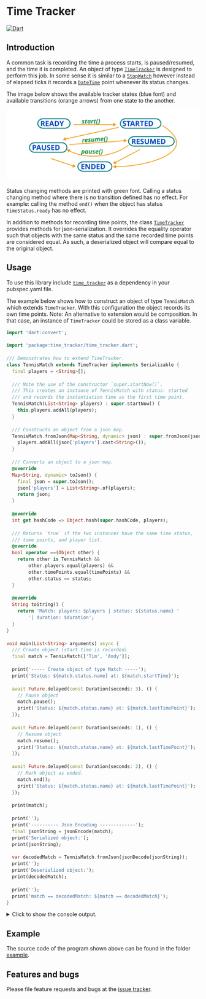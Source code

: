 
# Time Tracker
[![Dart](https://github.com/simphotonics/time_tracker/actions/workflows/dart.yml/badge.svg)](https://github.com/simphotonics/time_tracker/actions/workflows/dart.yml)

## Introduction

A common task is recording the time a process starts, is paused/resumed, and the time it
is completed. An object of type [`TimeTracker`][TimeTracker] is designed to perform this job.
In some sense it is similar to a [`StopWatch`][StopWatch]
however instead of elapsed ticks it records a [`DateTime`][DateTime] point whenever its
status changes.

The image below shows the available tracker states (blue font) and available
transitions (orange arrows) from one state to the another.

![TimeStatus](https://github.com/simphotonics/time_tracker/raw/main/images/time_status.svg?sanitize=true)

Status changing methods are printed with green font. Calling a status changing
method where there is no transition defined has no effect.
For example: calling the method `end()` when the object has status
`TimeStatus.ready` has no effect.

In addition to methods for recording time points,
the class [`TimeTracker`][TimeTracker] provides methods for json-serialization.
It overrides the equality operator such that objects with the
same status and the same recorded time
points are considered equal. As such, a deserialized object will compare equal
to the original object.

## Usage

To use this library include [`time_tracker`][time_tracker]
as a dependency in your pubspec.yaml file.

The example below shows how to construct an object of type `TennisMatch` which
extends `TimeTracker`. With this configuration the object records its own time
points. Note: An alternative to extension would be composition. In that case,
an instance of `TimeTracker` could be stored as a class variable.


```Dart
import 'dart:convert';

import 'package:time_tracker/time_tracker.dart';

/// Demonstrates how to extend TimeTracker.
class TennisMatch extends TimeTracker implements Serializable {
  final players = <String>[];

  /// Note the use of the constructor `super.startNow()`.
  /// This creates an instance of TennisMatch with status: started
  /// and records the instantiation time as the first time point.
  TennisMatch(List<String> players) : super.startNow() {
    this.players.addAll(players);
  }

  /// Constructs an object from a json map.
  TennisMatch.fromJson(Map<String, dynamic> json) : super.fromJson(json) {
    players.addAll(json['players'].cast<String>());
  }

  /// Converts an object to a json map.
  @override
  Map<String, dynamic> toJson() {
    final json = super.toJson();
    json['players'] = List<String>.of(players);
    return json;
  }

  @override
  int get hashCode => Object.hash(super.hashCode, players);

  /// Returns `true` if the two instances have the same time status,
  /// time points, and player list.
  @override
  bool operator ==(Object other) {
    return other is TennisMatch &&
        other.players.equal(players) &&
        other.timePoints.equal(timePoints) &&
        other.status == status;
  }

  @override
  String toString() {
    return 'Match: players: $players | status: ${status.name} '
        '| duration: $duration';
  }
}

void main(List<String> arguments) async {
  /// Create object (start time is recorded)
  final match = TennisMatch(['Tim', 'Andy']);

  print('----- Create object of type Match -----');
  print('Status: ${match.status.name} at: ${match.startTime}');

  await Future.delayed(const Duration(seconds: 3), () {
    // Pause object
    match.pause();
    print('Status: ${match.status.name} at: ${match.lastTimePoint}');
  });

  await Future.delayed(const Duration(seconds: 1), () {
    // Resume object
    match.resume();
    print('Status: ${match.status.name} at: ${match.lastTimePoint}');
  });

  await Future.delayed(const Duration(seconds: 2), () {
    // Mark object as ended.
    match.end();
    print('Status: ${match.status.name} at: ${match.lastTimePoint}');
  });

  print(match);

  print('');
  print('---------- Json Encoding -------------');
  final jsonString = jsonEncode(match);
  print('Serialized object:');
  print(jsonString);

  var decodedMatch = TennisMatch.fromJson(jsonDecode(jsonString));
  print('');
  print('Deserialized object:');
  print(decodedMatch);

  print('');
  print('match == decodedMatch: ${match == decodedMatch}');
}

```

<details> <summary> Click to show the console output. </summary>

```Console
$ dart example/bin/time_tracker_example.dart

----- Create object of type TennisMatch -----
Status: started at: 2023-02-21 13:13:18.356681
Status: paused at: 2023-02-21 13:13:21.369724
Status: resumed at: 2023-02-21 13:13:22.374468
Status: ended at: 2023-02-21 13:13:24.377429
Match: players: [Tim, Andy] | status: ended | duration: 0:00:05.016004

---------- Json Encoding -------------
Serialized object:
{"status":{"timeStatus":4},"timePoints":[1676985198356681,1676985201369724,1676985202374468,1676985204377429],"players":["Tim","Andy"]}

Deserialized object:
TennisMatch: players: [Tim, Andy] | status: ended | duration: 0:00:05.016004

match == decodedMatch: true

$
```
</details>

## Example

The source code of the program shown above can be found in the folder [example].

## Features and bugs

Please file feature requests and bugs at the [issue tracker].

[issue tracker]: https://github.com/simphotonics/time_tracker/issues

[DateTime]: https://api.dart.dev/stable/dart-core/DateTime-class.html

[example]: example

[time_tracker]: https://pub.dev/packages/time_tracker

[TimeTracker]: https://pub.dev/documentation/time_tracker/latest/time_tracker/TimeTracker-class.html

[StopWatch]: https://api.dart.dev/stable/dart-core/Stopwatch-class.html